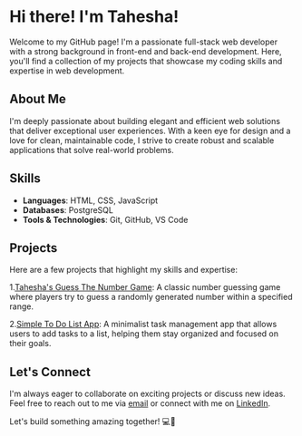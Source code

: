 # Hi there! I'm Tahesha!

Welcome to my GitHub page! I'm a passionate full-stack web developer with a strong background in front-end and back-end development. Here, you'll find a collection of my projects that showcase my coding skills and expertise in web development.

## About Me

I'm deeply passionate about building elegant and efficient web solutions that deliver exceptional user experiences. With a keen eye for design and a love for clean, maintainable code, I strive to create robust and scalable applications that solve real-world problems.

## Skills

- **Languages**: HTML, CSS, JavaScript
- **Databases**: PostgreSQL
- **Tools & Technologies**: Git, GitHub, VS Code

## Projects

Here are a few projects that highlight my skills and expertise:

1.[Tahesha's Guess The Number Game]([http://127.0.0.1:3000/index.html](https://numberguessgameone.netlify.app) "Tahesha's First Game"): A classic number guessing game where players try to guess a randomly generated number within a specified range.

2.[Simple To Do List App](http://127.0.0.1:3000/index.html): A minimalist task management app that allows users to add tasks to a list, helping them stay organized and focused on their goals.

   


## Let's Connect

I'm always eager to collaborate on exciting projects or discuss new ideas. Feel free to reach out to me via [email](mailto:youremail@example.com) or connect with me on [LinkedIn](https://www.linkedin.com/in/yourlinkedin).

Let's build something amazing together! 💻🚀

